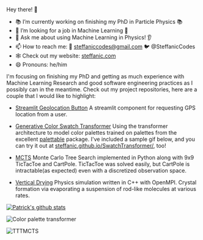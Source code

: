 Hey there! 👋

 - 📚 I’m currently working on finishing my PhD in Particle Physics 📚
 - 🤖 I’m looking for a job in Machine Learning 🤖
 - 💬 Ask me about using Machine Learning in Physics! 👂
 - 📫 How to reach me: 📧 steffaniccodes@gmail.com 🐦 @SteffanicCodes
 - 🕸️ Check out my website: [steffanic.com](https://www.steffanic.com)
 - 😄 Pronouns: he/him

I'm focusing on finishing my PhD and getting as much experience with Machine Learning Research and good software engineering practices as I possibly can in the meantime. Check out my project repositories, here are a couple that I would like to highlight:

 - [Streamlit Geolocation Button](https://github.com/Steffanic/streamlit-geolocation) A streamlit component for requesting GPS location from a user.

 - [Generative Color Swatch Transformer](https://github.com/Steffanic/SwatchTransformer) Using the transformer architecture to model color palettes trained on palettes from the excellent [palettable](https://github.com/jiffyclub/palettable) package. I've included a sample gif below, and you can try it out at [steffanic.github.io/SwatchTransformer/](https://steffanic.github.io/SwatchTransformer/), too!
 
 - [MCTS](https://github.com/Steffanic/MCTS) Monte Carlo Tree Search implemented in Python along with 9x9 TicTacToe and CartPole. TicTacToe was solved easily, but CartPole is intractable(as expected) even with a discretized observation space. 
 
 - [Vertical Drying](https://github.com/Steffanic/VerticalDrying) Physics simulation written in C++ with OpenMPI. Crystal formation via evaporating a suspension of rod-like molecules at various rates. 

[![Patrick's github stats](https://github-readme-stats.vercel.app/api?username=Steffanic)](https://github.com/anuraghazra/github-readme-stats)

![Color palette transformer](https://user-images.githubusercontent.com/38746732/230979805-b4c86452-c24f-44b8-b39e-1d7c5f31fe1d.gif)

![TTTMCTS](https://user-images.githubusercontent.com/38746732/230981639-60497a95-b112-4c74-b8c3-f439e5faf4f3.gif)
